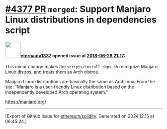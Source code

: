 # [\#4377 PR](https://github.com/ethereum/solidity/pull/4377) `merged`: Support Manjaro Linux distributions in dependencies script

#### <img src="https://avatars.githubusercontent.com/u/550409?u=8a9c1866e2239e265861f72d7bbd3f3b1358ae6b&v=4" width="50">[eternauta1337](https://github.com/eternauta1337) opened issue at [2018-06-28 21:17](https://github.com/ethereum/solidity/pull/4377):

This minor change makes the `scripts/install_deps.sh` recognize Manjaro Linux distros, and treats them as Arch distros.

Manjaro Linux distributions are basically the same as Archlinux. From the site:
"Manjaro is a user-friendly Linux distribution based on the independently developed Arch operating system."

https://manjaro.org/




-------------------------------------------------------------------------------



[Export of Github issue for [ethereum/solidity](https://github.com/ethereum/solidity). Generated on 2024.12.15 at 06:45:24.]
